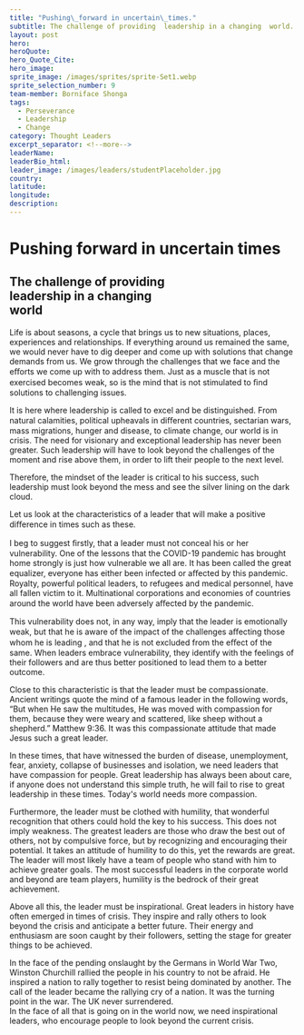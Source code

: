 ```yaml
---
title: "Pushing\_forward in uncertain\_times."
subtitle: The challenge of providing  leadership in a changing  world.
layout: post
hero:
heroQuote:
hero_Quote_Cite:
hero_image:
sprite_image: /images/sprites/sprite-Set1.webp
sprite_selection_number: 9
team-member: Borniface Shonga
tags:
  - Perseverance
  - Leadership
  - Change
category: Thought Leaders
excerpt_separator: <!--more-->
leaderName:
leaderBio_html:
leader_image: /images/leaders/studentPlaceholder.jpg
country:
latitude:
longitude:
description:
---
```

# Pushing forward in uncertain times

## The challenge of providing&nbsp;<br>leadership in a changing&nbsp;<br>world

Life is about seasons, a cycle that brings us to new situations, places, experiences and relationships. If everything around us remained the same, we would never have to dig deeper and come up with solutions that change demands from us. We grow through the challenges that we face and the eﬀorts we come up with to address them. Just as a muscle that is not exercised becomes weak, so is the mind that is not stimulated to ﬁnd solutions to challenging issues.

It is here where leadership is called to excel and be distinguished. From natural calamities, political upheavals in diﬀerent countries, sectarian wars, mass migrations, hunger and disease, to climate change, our world is in crisis. The need for visionary and exceptional leadership has never been greater. Such leadership will have to look beyond the challenges of the moment and rise above them, in order to lift their people to the next level. &nbsp;

Therefore, the mindset of the leader is critical to his success, such leadership must look beyond the mess and see the silver lining on the dark cloud.&nbsp;

Let us look at the characteristics of a leader that will make a positive diﬀerence in times such as these.

I beg to suggest ﬁrstly, that a leader must not conceal his or her vulnerability. One of the lessons that the COVID-19 pandemic has brought home strongly is just how vulnerable we all are. It has been called the great equalizer, everyone has either been infected or aﬀected by this pandemic. Royalty, powerful political leaders, to refugees and medical personnel, have all fallen victim to it. Multinational corporations and economies of countries around the world have been adversely aﬀected by the pandemic.

This vulnerability does not, in any way, imply that the leader is emotionally weak, but that he is aware of the impact of the challenges aﬀecting those whom he is leading , and that he is not excluded from the eﬀect of the same. When leaders embrace vulnerability, they identify with the feelings of their followers and are thus better positioned to lead them to a better outcome.&nbsp;

Close to this characteristic is that the leader must be compassionate. Ancient writings quote the mind of a famous leader in the following words, “But when He saw the multitudes, He was moved with compassion for them, because they were weary and scattered, like sheep without a shepherd.” Matthew 9:36. It was this compassionate attitude that made Jesus such a great leader.&nbsp;

In these times, that have witnessed the burden of disease, unemployment, fear, anxiety, collapse of businesses and isolation, we need leaders that have compassion for people. Great leadership has always been about care, if anyone does not understand this simple truth, he will fail to rise to great leadership in these times. Today's world needs more compassion.&nbsp;

Furthermore, the leader must be clothed with humility, that wonderful recognition that others could hold the key to his success. This does not imply weakness. The greatest leaders are those who draw the best out of others, not by compulsive force, but by recognizing and encouraging their potential. It takes an attitude of humility to do this, yet the rewards are great. The leader will most likely have a team of people who stand with him to achieve greater goals. The most successful leaders in the corporate world and beyond are team players, humility is the bedrock of their great achievement.&nbsp;

Above all this, the leader must be inspirational. Great leaders in history have often emerged in times of crisis. They inspire and rally others to look beyond the crisis and anticipate a better future. Their energy and enthusiasm are soon caught by their followers, setting the stage for greater things to be achieved.&nbsp;

In the face of the pending onslaught by the Germans in World War Two, Winston Churchill rallied the people in his country to not be afraid. He inspired a nation to rally together to resist being dominated by another. The call of the leader became the rallying cry of a nation. It was the turning point in the war. The UK never surrendered.&nbsp;<br>In the face of all that is going on in the world now, we need inspirational leaders, who encourage people to look beyond the current crisis.
